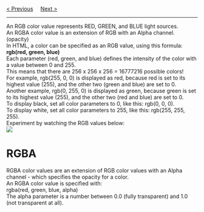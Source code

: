 <a href="/HTML/Colors/Main.md">&lt; Previous</a>
&nbsp;&nbsp;&nbsp;
<a href="/HTML/Colors/HEX.md">Next &gt;</a>
<hr>
An RGB color value represents RED, GREEN, and BLUE light sources.
<br>
An RGBA color value is an extension of RGB with an Alpha channel. (opacity)
<br>
In HTML, a color can be specified as an RGB value, using this formula:
<br>
<b>rgb(red, green, blue)</b>
<br>
Each parameter (red, green, and blue) defines the intensity of the color with a value between 0 and 255.
<br>
This means that there are 256 x 256 x 256 = 16777216 possible colors!
<br>
For example, rgb(255, 0, 0) is displayed as red, because red is set to its highest value (255), and the other two (green and blue) are set to 0.
<br>
Another example, rgb(0, 255, 0) is displayed as green, because green is set to its highest value (255), and the other two (red and blue) are set to 0.
<br>
To display black, set all color parameters to 0, like this: rgb(0, 0, 0).
<br>
To display white, set all color parameters to 255, like this: rgb(255, 255, 255).
<br>
Experiment by watching the RGB values below:
<br>
<img src="https://i.stack.imgur.com/poux8.gif">
<h1>RGBA</h1>
RGBA color values are an extension of RGB color values with an Alpha channel - which specifies the opacity for a color.
<br>
An RGBA color value is specified with:
<br>
rgba(red, green, blue, alpha)
<br>
The alpha parameter is a number between 0.0 (fully transparent) and 1.0 (not transparent at all).
